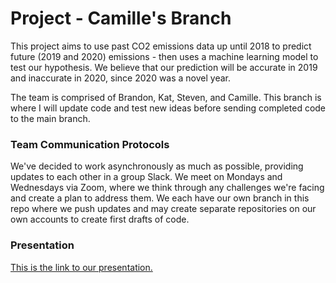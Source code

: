 # Project - Camille's Branch
This project aims to use past CO2 emissions data up until 2018 to predict future (2019 and 2020) emissions - then uses a machine learning model to test our hypothesis. We believe that our prediction will be accurate in 2019 and inaccurate in 2020, since 2020 was a novel year.  

The team is comprised of Brandon, Kat, Steven, and Camille. This branch is where I will update code and test new ideas before sending completed code to the main branch.

### Team Communication Protocols ###
We've decided to work asynchronously as much as possible, providing updates to each other in a group Slack. We meet on Mondays and Wednesdays via Zoom, where we think through any challenges we're facing and create a plan to address them. We each have our own branch in this repo where we push updates and may create separate repositories on our own accounts to create first drafts of code.


### Presentation ###
[This is the link to our presentation.](https://docs.google.com/presentation/d/1SZ6sEi_g2hc6ig5XFP1Tz_J80sFcxkxLEiBYQe4vods/edit#slide=id.p)
